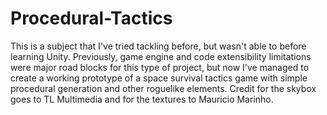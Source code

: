 # Procedural-Tactics
This is a subject that I've tried tackling before, but wasn't able to before learning Unity. Previously, game engine and code extensibility limitations were major road blocks for this type of project, but now I've managed to create a working prototype of a space survival tactics game with simple procedural generation and other roguelike elements. Credit for the skybox goes to TL Multimedia and for the textures to Mauricio Marinho.

<img class="card-img-top" src="https://korhonenkonsta.github.io/portfolio/images/FTM_pic.png" alt="">
